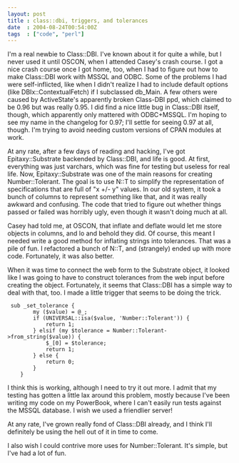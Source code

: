 ```yaml
---
layout: post
title : class::dbi, triggers, and tolerances
date  : 2004-08-24T00:54:00Z
tags  : ["code", "perl"]
---
```

I'm a real newbie to Class::DBI.  I've known about it for quite a while, but I never used it until OSCON, when I attended Casey's crash course.  I got a nice crash course once I got home, too, when I had to figure out how to make Class::DBI work with MSSQL and ODBC.  Some of the problems I had were self-inflicted, like when I didn't realize I had to include default options (like DBIx::ContextualFetch) if I subclassed db_Main.  A few others were caused by ActiveState's apparently broken Class-DBI ppd, which claimed to be 0.96 but was really 0.95.  I did find a nice little bug in Class::DBI itself, though, which apparently only mattered with ODBC+MSSQL.  I'm hoping to see my name in the changelog for 0.97; I'll settle for seeing 0.97 at all, though.  I'm trying to avoid needing custom versions of CPAN modules at work.

At any rate, after a few days of reading and hacking, I've got Epitaxy::Substrate backended by Class::DBI, and life is good.  At first, everything was just varchars, which was fine for testing but useless for real life.  Now, Epitaxy::Substrate was one of the main reasons for creating Number::Tolerant.  The goal is to use N::T to simplify the representation of specifications that are full of "x +/- y" values.  In our old system, it took a bunch of columns to represent something like that, and it was really awkward and confusing.  The code that tried to figure out whether things passed or failed was horribly ugly, even though it wasn't doing much at all.

Casey had told me, at OSCON, that inflate and deflate would let me store objects in columns, and lo and behold they did.  Of course, this meant I needed write a good method for inflating strings into tolerances.  That was a pile of fun.  I refactored a bunch of N::T, and (strangely) ended up with more code. Fortunately, it was also better.

When it was time to connect the web form to the Substrate object, it looked like I was going to have to construct tolerances from the web input before creating the object.  Fortunately, it seems that Class::DBI has a simple way to deal with that, too.  I made a little trigger that seems to be doing the trick.
<pre><code>	sub _set_tolerance {
		my ($value) = @_;
		if (UNIVERSAL::isa($value, 'Number::Tolerant')) {
			return 1;
		} elsif (my $tolerance = Number::Tolerant->from_string($value)) {
			$_[0] = $tolerance;
			return 1;
		} else {
			return 0;
		}
	}
</code></pre>

I think this is working, although I need to try it out more.  I admit that my testing has gotten a little lax around this problem, mostly because I've been writing my code on my PowerBook, where I can't easily run tests against the MSSQL database.  I wish we used a friendlier server!

At any rate, I've grown really fond of Class::DBI already, and I think I'll definitely be using the hell out of it in time to come.

I also wish I could contrive more uses for Number::Tolerant.  It's simple, but I've had a lot of fun.

